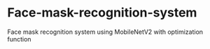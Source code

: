 # Face-mask-recognition-system
Face mask recognition system using MobileNetV2 with optimization function
